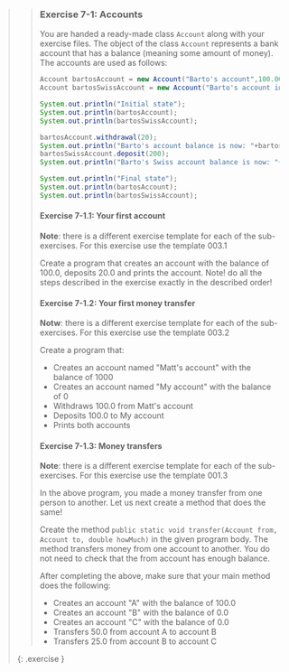 >> ### Exercise 7-1: Accounts
>>
>> You are handed a ready-made class `Account` along with your exercise files. The object of the class `Account` represents a bank account that has a balance (meaning some amount of money). The accounts are used as follows:
>>
>>```java
>> Account bartosAccount = new Account("Barto's account",100.00);
>> Account bartosSwissAccount = new Account("Barto's account in Switzerland",1000000.00);
>>
>> System.out.println("Initial state");
>> System.out.println(bartosAccount);
>> System.out.println(bartosSwissAccount);
>>
>> bartosAccount.withdrawal(20);
>> System.out.println("Barto's account balance is now: "+bartosAccount.balance());
>> bartosSwissAccount.deposit(200);
>> System.out.println("Barto's Swiss account balance is now: "+bartosSwissAccount.balance());
>>
>> System.out.println("Final state");
>> System.out.println(bartosAccount);
>> System.out.println(bartosSwissAccount);
>>```
>>
>> #### Exercise 7-1.1: Your first account
>>
>> **Note**: there is a different exercise template for each of the sub-exercises. For this exercise use the template 003.1
>>
>> Create a program that creates an account with the balance of 100.0, deposits 20.0 and prints the account. Note! do all the steps described in the exercise exactly in the described order!
>>
>> #### Exercise 7-1.2: Your first money transfer
>>
>> **Notw**: there is a different exercise template for each of the sub-exercises. For this exercise use the template 003.2
>>
>> Create a program that:
>>
>> * Creates an account named "Matt's account" with the balance of 1000
>> * Creates an account named "My account" with the balance of 0
>> * Withdraws 100.0 from Matt's account
>> * Deposits 100.0 to My account
>> * Prints both accounts
>>
>> #### Exercise 7-1.3: Money transfers
>>
>> **Note**: there is a different exercise template for each of the sub-exercises. For this exercise use the template 001.3
>>
>> In the above program, you made a money transfer from one person to another. Let us next create a method that does the same!
>>
>> Create the method `public static void transfer(Account from, Account to, double howMuch)` in the given program body. The method transfers money from one account to another. You do not need to check that the from account has enough balance.
>>
>> After completing the above, make sure that your main method does the following:
>>
>> * Creates an account "A" with the balance of 100.0
>> * Creates an account "B" with the balance of 0.0
>> * Creates an account "C" with the balance of 0.0
>> * Transfers 50.0 from account A to account B
>> * Transfers 25.0 from account B to account C
>>
>{: .exercise }